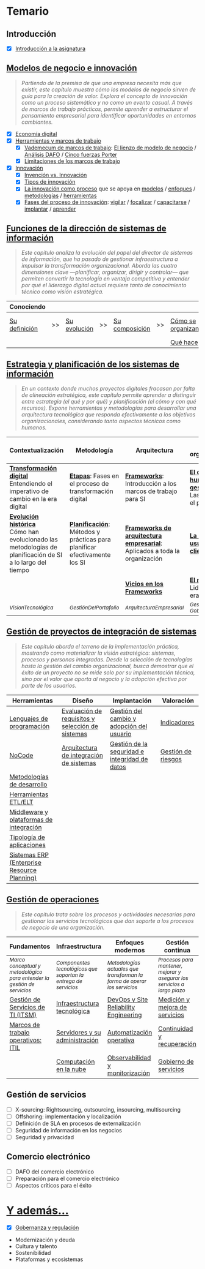 # Temario

## Introducción

- [x] [Introducción a la asignatura](/temario/00-introduccion/README.md)


## [Modelos de negocio e innovación](/temario/01-modelosNegocioInnovacion/README.md)

> *Partiendo de la premisa de que una empresa necesita más que existir, este capítulo muestra cómo los modelos de negocio sirven de guía para la creación de valor. Explora el concepto de innovación como un proceso sistemático y no como un evento casual. A través de marcos de trabajo prácticos, permite aprender a estructurar el pensamiento empresarial para identificar oportunidades en entornos cambiantes.*

- [x] [Economía digital](/temario/01-modelosNegocioInnovacion/economiaDigital.md)
- [x] [Herramientas y marcos de trabajo](/temario/01-modelosNegocioInnovacion/marcosDeTrabajo.md)
  - [x] [Vademecum de marcos de trabajo](/temario/01-modelosNegocioInnovacion/marcosDeTrabajoVademecum.md): [El lienzo de modelo de negocio](/temario/01-modelosNegocioInnovacion/lienzoModeloNegocio/README.md) / [Análisis DAFO](/temario/01-modelosNegocioInnovacion/analisisDAFO/README.md) / [Cinco fuerzas Porter](/temario/01-modelosNegocioInnovacion/fiveForces/README.md)
  - [x] [Limitaciones de los marcos de trabajo](/temario/01-modelosNegocioInnovacion/antiPatrones.md)
- [x] [Innovación](/temario/01-modelosNegocioInnovacion/innovacion/README.md)
  - [x] [Invención vs. Innovación](/temario/01-modelosNegocioInnovacion/innovacion/invencionVsInnovacion.md)
  - [x] [Tipos de innovación](/temario/01-modelosNegocioInnovacion/innovacion/tipos.md)
  - [x] [La innovación como proceso](/temario/01-modelosNegocioInnovacion/innovacion/proceso.md) que se apoya en [modelos](/temario/01-modelosNegocioInnovacion/innovacion/modelos.md) / [enfoques](/temario/01-modelosNegocioInnovacion/innovacion/enfoques.md) / [metodologías](/temario/01-modelosNegocioInnovacion/innovacion/metodologías.md) / [herramientas](/temario/01-modelosNegocioInnovacion/innovacion/herramientas.md)
  - [x] [Fases del proceso de innovación](/temario/01-modelosNegocioInnovacion/innovacion/proceso.md): [vigilar](/temario/01-modelosNegocioInnovacion/innovacion/vigilanciaTecnologica.md) / [focalizar](/temario/01-modelosNegocioInnovacion/innovacion/focalizar.md) / [capacitarse](/temario/01-modelosNegocioInnovacion/innovacion/capacitarse.md) / [implantar](/temario/01-modelosNegocioInnovacion/innovacion/implantar.md) / [aprender](/temario/01-modelosNegocioInnovacion/innovacion/aprender.md)

## [Funciones de la dirección de sistemas de información](/temario/02-funcionesDSI/README.md)

> *Este capítulo analiza la evolución del papel del director de sistemas de información, que ha pasado de gestionar infraestructura a impulsar la transformación organizacional. Aborda las cuatro dimensiones clave —planificar, organizar, dirigir y controlar— que permiten convertir la tecnología en ventaja competitiva y entender por qué el liderazgo digital actual requiere tanto de conocimiento técnico como visión estratégica.*

<div align=center>

|Conociendo|||||||||
|-|-|-|-|-|-|-|-|-|
|[Su definición](/temario/02-funcionesDSI/definicion.md)|>>|[Su evolución](/temario/02-funcionesDSI/evolucion.md)|>>|[Su composición](/temario/02-funcionesDSI/componentes.md)|>>|[Cómo se organizan](/temario/02-funcionesDSI/organizacion.md)|>>|[Qué  actividades abarca](/temario/02-funcionesDSI/actividades.md)
|||||||[Qué hace](/temario/02-funcionesDSI/elDirector.md)

</div>

## [Estrategia y planificación de los sistemas de información](03-estrategia/README.md)

> *En un contexto donde muchos proyectos digitales fracasan por falta de alineación estratégica, este capítulo permite aprender a distinguir entre estrategia (el qué y por qué) y planificación (el cómo y con qué recursos). Expone herramientas y metodologías para desarrollar una arquitectura tecnológica que responda efectivamente a los objetivos organizacionales, considerando tanto aspectos técnicos como humanos.*

<div align=center>


|Contextualización|Metodología|Arquitectura|Aspectos organizacionales|Aspectos técnicos y de control|
|-|-|-|-|-|
|[**Transformación digital**](03-estrategia/transformacionDigital.md)<br>Entendiendo el imperativo de cambio en la era digital|[**Etapas**](03-estrategia/etapas.md): Fases en el proceso de transformación digital|[**Frameworks**](03-estrategia/frameworks.md): Introducción a los marcos de trabajo para SI|[**El capital humano y su gestión**](03-estrategia/gestionCapitalHumano.md)<br>Las personas en el proceso|[**Ciberseguridad**](03-estrategia/ciberseguridad.md): Protección de activos de información|
|[**Evolución histórica**](03-estrategia/evolucion.md)<br>Cómo han evolucionado las metodologías de planificación de SI a lo largo del tiempo|[**Planificación**](03-estrategia/planificacion.md): Métodos y prácticas para planificar efectivamente los SI|[**Frameworks de arquitectura empresarial**](03-estrategia/frameworksArquitecturaEmpresarial.md): Aplicados a toda la organización|[**La organización: usuarios-clientes**](03-estrategia/organizacion.md)|[**Evaluación y control de proyectos**](03-estrategia/evaluacionProyectos.md)|
|||[**Vicios en los Frameworks**](03-estrategia/viciosFrameworks.md)|[**El rol del CIO**](03-estrategia/rolDelCIO.md)<br>Liderazgo en la era digital||
|<sub>*VisionTecnológica*|<sub>*GestiónDelPortafolio*|<sub>*ArquitecturaEmpresarial*|<sub>*GestiónDelTalento, GobiernoDeTI*|<sub>*GestiónDeRiesgos*|

</div>

## [Gestión de proyectos de integración de sistemas](04-gestionPY/README.md)

> *Este capítulo aborda el terreno de la implementación práctica, mostrando como  materializar la visión estratégica: sistemas, procesos y personas integradas. Desde la selección de tecnologías hasta la gestión del cambio organizacional, busca demostrar que el éxito de un proyecto no se mide solo por su implementación técnica, sino por el valor que aporta al negocio y la adopción efectiva por parte de los usuarios.*

<div align=center>

|Herramientas|Diseño|Implantación|Valoración|
|-|-|-|-|
|[Lenguajes de programación](04-gestionPY/lenguajesProgramacion.md)|[Evaluación de requisitos y selección de sistemas](04-gestionPY/requisitos.md)|[Gestión del cambio y adopción del usuario](04-gestionPY/gestionDelCambio.md)|[Indicadores](04-gestionPY/indicadores.md)|
|[NoCode](04-gestionPY/noCode.md)|[Arquitectura de integración de sistemas](arquitectura.md)|[Gestión de la seguridad e integridad de datos](04-gestionPY/gestionSeguridad.md)|[Gestión de riesgos](04-gestionPY/riesgos.md)|
|[Metodologías de desarrollo](04-gestionPY/metodologiasDesarrollo.md)
|[Herramientas ETL/ELT](04-gestionPY/etl.md)
|[Middleware y plataformas de integración](04-gestionPY/middleware.md)
|[Tipología de aplicaciones](04-gestionPY/tipologia.md)
|[Sistemas ERP (Enterprise Resource Planning)](04-gestionPY/erp.md)

</div>

## [Gestión de operaciones](05-gestionOP/README.md)

> *Este capítulo trata sobre los procesos y actividades necesarias para gestionar los servicios tecnológicos que dan soporte a los procesos de negocio de una organización.*

<div align=center>

|Fundamentos|Infraestructura|Enfoques modernos|Gestión continua|
|-|-|-|-|
|<sub>*Marco conceptual y metodológico para entender la gestión de servicios*</sub>|<sub>*Componentes tecnológicos que soportan la entrega de servicios*</sub>|<sub>*Metodologías actuales que transforman la forma de operar los servicios*</sub>|<sub>*Procesos para mantener, mejorar y asegurar los servicios a largo plazo*</sub>|
|[Gestión de Servicios de TI (ITSM)](05-gestionOP/01-itsm.md)|[Infraestructura tecnológica](05-gestionOP/03-infraestructura.md)|[DevOps y Site Reliability Engineering](05-gestionOP/06-devops-sre.md)|[Medición y mejora de servicios](05-gestionOP/07-medicion.md)|
|[Marcos de trabajo operativos: ITIL](05-gestionOP/02-itil.md)|[Servidores y su administración](05-gestionOP/04-servidores.md)|[Automatización operativa](05-gestionOP/09-automatizacion.md)|[Continuidad y recuperación](05-gestionOP/08-continuidad.md)|
||[Computación en la nube](05-gestionOP/05-cloud.md)|[Observabilidad y monitorización](05-gestionOP/10-observabilidad.md)|[Gobierno de servicios](05-gestionOP/11-gobierno.md)|

</div>

## Gestión de servicios

- [ ] X-sourcing: Rightsourcing, outsourcing, insourcing, multisourcing
- [ ] Offshoring: implementación y localización
- [ ] Definición de SLA en procesos de externalización
- [ ] Seguridad de información en los negocios
- [ ] Seguridad y privacidad

## Comercio electrónico

- [ ] DAFO del comercio electrónico
- [ ] Preparación para el comercio electrónico
- [ ] Aspectos críticos para el éxito

# [Y además...](/documentos/temasPropuestosCompleto.md)

- [x] [Gobernanza y regulación](gobernanza.md)
- Modernización y deuda
- Cultura y talento
- Sostenibilidad
- Plataformas y ecosistemas
